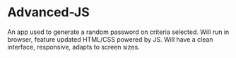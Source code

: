 # Advanced-JS
An app used to generate a random password on criteria selected. Will run in browser, feature updated HTML/CSS powered by JS. Will have a clean  interface, responsive,  adapts to screen sizes.
